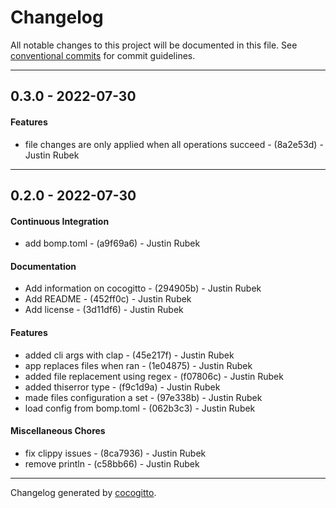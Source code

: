 # Changelog
All notable changes to this project will be documented in this file. See [conventional commits](https://www.conventionalcommits.org/) for commit guidelines.

- - -
## 0.3.0 - 2022-07-30
#### Features
- file changes are only applied when all operations succeed - (8a2e53d) - Justin Rubek

- - -

## 0.2.0 - 2022-07-30
#### Continuous Integration
- add bomp.toml - (a9f69a6) - Justin Rubek
#### Documentation
- Add information on cocogitto - (294905b) - Justin Rubek
- Add README - (452ff0c) - Justin Rubek
- Add license - (3d11df6) - Justin Rubek
#### Features
- added cli args with clap - (45e217f) - Justin Rubek
- app replaces files when ran - (1e04875) - Justin Rubek
- added file replacement using regex - (f07806c) - Justin Rubek
- added thiserror type - (f9c1d9a) - Justin Rubek
- made files configuration a set - (97e338b) - Justin Rubek
- load config from bomp.toml - (062b3c3) - Justin Rubek
#### Miscellaneous Chores
- fix clippy issues - (8ca7936) - Justin Rubek
- remove println - (c58bb66) - Justin Rubek

- - -

Changelog generated by [cocogitto](https://github.com/cocogitto/cocogitto).
